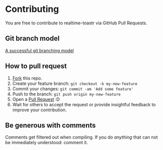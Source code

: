 # Contributing

You are free to contribute to realtime-toastr via GitHub Pull Requests. 


## Git branch model
[A successful git branching model](http://nvie.com/posts/a-successful-git-branching-model/)


## How to pull request

1. [Fork](https://github.com/sqlcollaborative/dbareports/fork) this repo.
2. Create your feature branch: `git checkout -b my-new-feature`
3. Commit your changes: `git commit -am 'Add some feature'`
4. Push to the branch: `git push origin my-new-feature`
4. Open a [Pull Request](https://github.com/sqlcollaborative/dbareports/pulls) :D
5. Wait for others to accept the request or provide insightful feedback to improve your contribution.


## Be generous with comments

Comments get filtered out when compiling. If you do *anything* that can not be immediately understood: comment it.
